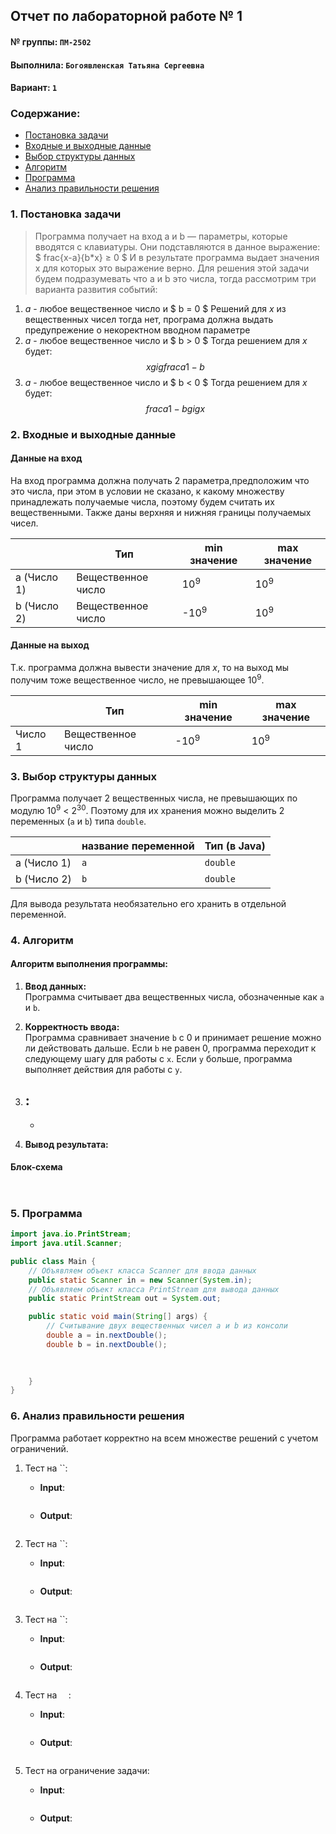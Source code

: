 ## Отчет по лабораторной работе № 1

#### № группы: `ПМ-2502`

#### Выполнила: `Богоявленская Татьяна Сергеевна`

#### Вариант: `1`

### Cодержание:

- [Постановка задачи](#1-постановка-задачи)
- [Входные и выходные данные](#2-входные-и-выходные-данные)
- [Выбор структуры данных](#3-выбор-структуры-данных)
- [Алгоритм](#4-алгоритм)
- [Программа](#5-программа)
- [Анализ правильности решения](#6-анализ-правильности-решения)

### 1. Постановка задачи

> Программа получает на вход a и b — параметры, которые вводятся с клавиатуры. Они подставляются в данное выражение:
    $ frac{x-a}{b*x} ≥ 0 $
И в результате программа выдает значения x для которых это выражение верно.
Для решения этой задачи будем подразумевать что a и b это числа, тогда рассмотрим три варианта развития событий:
1. $a$ - любое вещественное число и $ b = 0 $
    Решений для $x$ из вещественных чисел тогда нет, програма должна выдать предупрежение о некоректном вводном параметре
2. $a$ - любое вещественное число и $ b > 0 $
    Тогда решением для $x$ будет:
    $$ x gig frac{a}{1-b} $$
3. $a$ - любое вещественное число и $ b < 0 $
    Тогда решением для $x$ будет:
    $$ frac{a}{1-b} gig x $$

### 2. Входные и выходные данные

#### Данные на вход

На вход программа должна получать 2 параметра,предположим что это числа, при этом в условии не сказано, к какому множеству
принадлежать получаемые числа, поэтому будем считать их вещественными. Также даны верхняя и нижняя границы получаемых
чисел.

|             | Тип                | min значение    | max значение   |
|-------------|--------------------|-----------------|----------------|
| a (Число 1) | Вещественное число | 10<sup>9</sup>  | 10<sup>9</sup> |
| b (Число 2) | Вещественное число | -10<sup>9</sup> | 10<sup>9</sup> |

#### Данные на выход

Т.к. программа должна вывести значение для $x$, то на выход мы получим тоже вещественное число, не превышающее 10<sup>9</sup>.

|         | Тип                | min значение    | max значение   |
|---------|--------------------|-----------------|----------------|
| Число 1 | Вещественное число | -10<sup>9</sup> | 10<sup>9</sup> |

### 3. Выбор структуры данных

Программа получает 2 вещественных числа, не превышающих по модулю 10<sup>9</sup> < 2<sup>30</sup>. Поэтому для их хранения
можно выделить 2 переменных (`a` и `b`) типа `double`.

|             | название переменной | Тип (в Java) | 
|-------------|---------------------|--------------|
| a (Число 1) | `a`                 | `double`     |
| b (Число 2) | `b`                 | `double`     | 

Для вывода результата необязательно его хранить в отдельной переменной.

### 4. Алгоритм

#### Алгоритм выполнения программы:

1. **Ввод данных:**  
   Программа считывает два вещественных числа, обозначенные как `a` и `b`.

2. **Корректность ввода:**  
   Программа сравнивает значение `b` c 0 и принимает решение можно ли действовать дальше. Если `b` не равен 0, программа переходит к следующему шагу для
   работы с `x`. Если `y` больше, программа выполняет действия для работы с `y`.

3. **:**
    - 
    - 

4. **Вывод результата:**  
   

#### Блок-схема

```mermaid


```

### 5. Программа

```java
import java.io.PrintStream;
import java.util.Scanner;

public class Main {
    // Объявляем объект класса Scanner для ввода данных
    public static Scanner in = new Scanner(System.in);
    // Объявляем объект класса PrintStream для вывода данных
    public static PrintStream out = System.out;

    public static void main(String[] args) {
        // Считывание двух вещественных чисел a и b из консоли
        double a = in.nextDouble();
        double b = in.nextDouble();

        
        
    }
}
```

### 6. Анализ правильности решения

Программа работает корректно на всем множестве решений с учетом ограничений.

1. Тест на ``:

    - **Input**:
        ```
        
        ```

    - **Output**:
        ```
        
        ```

2. Тест на ``:

    - **Input**:
        ```
        
        ```

    - **Output**:
        ```
        
        ```

3. Тест на ``:

    - **Input**:
        ```
        
        ```

    - **Output**:
        ```
        
        ```

4. Тест на ``  ``:

    - **Input**:
        ```
       
        ```

    - **Output**:
        ```
        
        ```

5. Тест на ограничение задачи:

    - **Input**:
        ```
       
        ```

    - **Output**:
        ```
        
        ```
